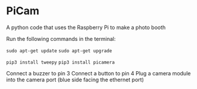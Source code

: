# PiCam
A python code that uses the Raspberry Pi to make a photo booth

Run the following commands in the terminal:

`sudo apt-get update`
`sudo apt-get upgrade`

`pip3 install tweepy`
`pip3 install picamera`

Connect a buzzer to pin 3
Connect a button to pin 4
Plug a camera module into the camera port (blue side facing the ethernet port)
